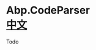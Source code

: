# Abp.CodeParser　　　　　　　　　　　　　　　　　　[中文](https://github.com/akinix/Abp.CodeParser/blob/master/README.zh-cn.md)

Todo